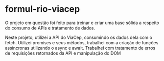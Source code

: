 # formul-rio-viacep

O projeto em questão foi feito para treinar e criar uma base sólida a respeito do consumo de APIs e tratamento de dados.

Neste projeto, utilizei a API do ViaCep, consumindo os dados dela com o fetch. 
Utilizei promises e seus métodos, trabalhei com a criação de funções assíncronas utilizando o async e await.
Trabalhei com tratamento de erros de requisições retornados da API e manipulação do DOM
